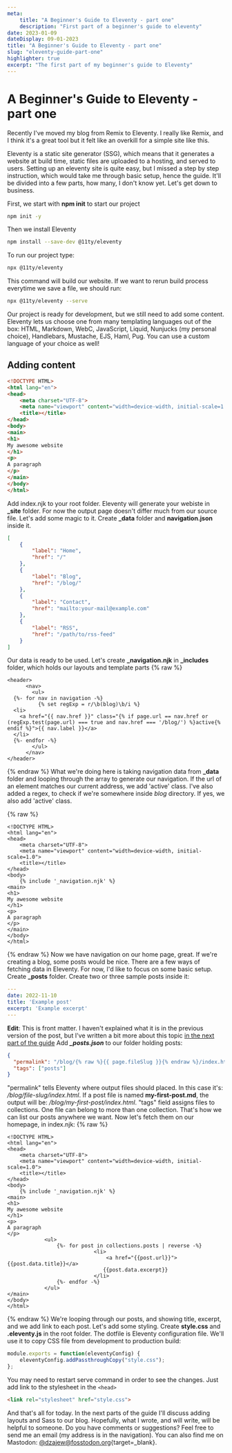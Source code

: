 ```yaml
---
meta:
    title: "A Beginner's Guide to Eleventy - part one"
    description: "First part of a beginner's guide to eleventy"
date: 2023-01-09
dateDisplay: 09-01-2023
title: "A Beginner's Guide to Eleventy - part one"
slug: "eleventy-guide-part-one"
highlighter: true
excerpt: "The first part of my beginner's guide to Eleventy"
---
```


#  A Beginner's Guide to Eleventy - part one
Recently I've moved my blog from Remix to Eleventy. I really like Remix, and I think it's a great tool but it felt like an overkill for a simple site like this.

Eleventy is a static site generator (SSG), which means that it generates a website at build time, static files are uploaded to a hosting, and served to users. Setting up an eleventy site is quite easy, but I missed a step by step instruction, which would take me through basic setup, hence the guide. It'll be divided into a few parts, how many, I don't know yet. Let's get down to business.

First, we start with **npm init** to start our project 
```bash
npm init -y
```
Then we install Eleventy
```bash
npm install --save-dev @11ty/eleventy
```
To run our project type:
```bash
npx @11ty/eleventy
```
This command will build our website. If we want to rerun build process everytime we save a file, we should run:
```bash
npx @11ty/eleventy --serve
```
Our project is ready for development, but we still need to add some content. Eleventy lets us choose one from many templating languages out of the box: HTML, Markdown, WebC, JavaScript, Liquid, Nunjucks (my personal choice), Handlebars, Mustache, EJS, Haml, Pug. You can use a custom language of your choice as well!

## Adding content
```html
<!DOCTYPE HTML>
<html lang="en">
<head>
	<meta charset="UTF-8">
    <meta name="viewport" content="width=device-width, initial-scale=1.0">
	<title></title>
</head>
<body>
<main>
<h1>
My awesome website
</h1>
<p>
A paragraph
</p>
</main>
</body>
</html>
```
Add index.njk to your root folder. Eleventy will generate your webiste in **_site** folder.
For now the output page doesn't differ much from our source file. Let's add some magic to it. Create **_data** folder and **navigation.json** inside it.
```json
[
    {
        "label": "Home",
        "href": "/"
    },
    {
        "label": "Blog",
        "href": "/blog/"
    },
    {
        "label": "Contact",
        "href": "mailto:your-mail@example.com"
    },
    {
        "label": "RSS",
        "href": "/path/to/rss-feed"
    }
]
```
Our data is ready to be used. Let's create **_navigation.njk** in **_includes** folder, which holds our layouts and template parts
{% raw %}
```njk
<header>
      <nav>
        <ul>
  {%- for nav in navigation -%} 
          {% set regExp = r/\b(blog)\b/i %}
  <li>
    <a href="{{ nav.href }}" class="{% if page.url == nav.href or (regExp.test(page.url) === true and nav.href === '/blog/') %}active{% endif %}">{{ nav.label }}</a>
  </li>  
  {%- endfor -%}
        </ul>
      </nav>
</header>
```
{% endraw %}
What we're doing here is taking navigation data from **_data** folder and looping through the array to generate our navigation. If the url of an element matches our current address, we add 'active' class. I've also added a regex, to check if we're somewhere inside *blog* directory. If yes, we also add 'active' class. 

{% raw %}
```njk
<!DOCTYPE HTML>
<html lang="en">
<head>
	<meta charset="UTF-8">
    <meta name="viewport" content="width=device-width, initial-scale=1.0">
	<title></title>
</head>
<body>
    {% include '_navigation.njk' %}
<main>
<h1>
My awesome website
</h1>
<p>
A paragraph
</p>
</main>
</body>
</html>
```
{% endraw %} 
Now we have navigation on our home page, great. If we're creating a blog, some posts would be nice. There are a few ways of fetching data in Eleventy. For now, I'd like to focus on some basic setup. Create **_posts** folder. Create two or three sample posts inside it:
```yaml
---
date: 2022-11-10
title: 'Example post'
excerpt: 'Example excerpt'
---
```
**Edit**: This is front matter. I haven't explained what it is in the previous version of the post, but I've written a bit more about this topic [in the next part of the guide](/garden/eleventy-guide-part-two#front-matter)
Add ***_posts.json*** to our folder holding posts:
```json
{
  "permalink": "/blog/{% raw %}{{ page.fileSlug }}{% endraw %}/index.html",
  "tags": ["posts"]
}
```
"permalink" tells Eleventy where output files should placed. In this case it's: */blog/file-slug/index.html*. If a post file is named **my-first-post&period;md**, the output will be: */blog/my-first-post/index.html*. "tags" field assigns files to collections. One file can belong to more than one collection. That's how we can list our posts anywhere we want. Now let's fetch them on our homepage, in index.njk:
{% raw %}
```njk
<!DOCTYPE HTML>
<html lang="en">
<head>
	<meta charset="UTF-8">
    <meta name="viewport" content="width=device-width, initial-scale=1.0">
	<title></title>
</head>
<body>
    {% include '_navigation.njk' %}
<main>
<h1>
My awesome website
</h1>
<p>
A paragraph
</p>
            <ul>
                {%- for post in collections.posts | reverse -%}
                            <li>
                                <a href="{{post.url}}">{{post.data.title}}</a>
                               {{post.data.excerpt}}
                            </li>
                {%- endfor -%}
            </ul>
</main>
</body>
</html>
```
{% endraw %}
We're looping through our posts, and showing title, excerpt, and we add link to each post.
Let's add some styling. Create **style.css** and **.eleventy.js** in the root folder. The dotfile is Eleventy configuration file. We'll use it to copy CSS file from development to production build:
```js
module.exports = function(eleventyConfig) {
	eleventyConfig.addPassthroughCopy("style.css");
};
```
You may need to restart serve command in order to see the changes.
Just add link to the stylesheet in the `<head>`
```html
<link rel="stylesheet" href="style.css">
```
And that's all for today. In the next parts of the guide I'll discuss adding layouts and Sass to our blog. Hopefully, what I wrote, and will write, will be helpful to someone. Do you have comments or suggestions? Feel free to send me an email (my address is in the navigation). You can also find me on Mastodon: [@dzajew@fosstodon.org](https://fosstodon.org/@dzajew){target=_blank}.
